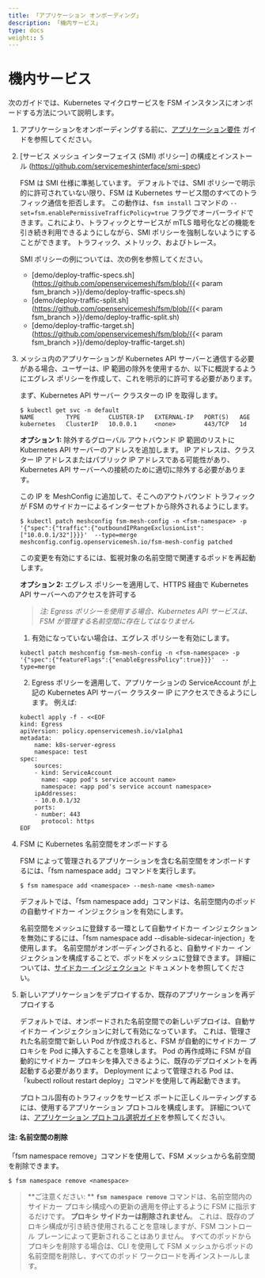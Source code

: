 ```yaml
---
title: 「アプリケーション オンボーディング」
description: 「機内サービス」
type: docs
weight:: 5
---
```


# 機内サービス
次のガイドでは、Kubernetes マイクロサービスを FSM インスタンスにオンボードする方法について説明します。

1. アプリケーションをオンボーディングする前に、[アプリケーション要件](/guides/app_onboarding/prereqs) ガイドを参照してください。

2. [サービス メッシュ インターフェイス (SMI) ポリシー] の構成とインストール (https://github.com/servicemeshinterface/smi-spec)

    FSM は SMI 仕様に準拠しています。 デフォルトでは、SMI ポリシーで明示的に許可されていない限り、FSM は Kubernetes サービス間のすべてのトラフィック通信を拒否します。 この動作は、`fsm install` コマンドの `--set=fsm.enablePermissiveTrafficPolicy=true` フラグでオーバーライドできます。これにより、トラフィックとサービスが mTLS 暗号化などの機能を引き続き利用できるようにしながら、SMI ポリシーを強制しないようにすることができます。 トラフィック、メトリック、およびトレース。

    SMI ポリシーの例については、次の例を参照してください。
    - [demo/deploy-traffic-specs.sh](https://github.com/openservicemesh/fsm/blob/{{< param fsm_branch >}}/demo/deploy-traffic-specs.sh)
    - [demo/deploy-traffic-split.sh](https://github.com/openservicemesh/fsm/blob/{{< param fsm_branch >}}/demo/deploy-traffic-split.sh)
    - [demo/deploy-traffic-target.sh](https://github.com/openservicemesh/fsm/blob/{{< param fsm_branch >}}/demo/deploy-traffic-target.sh)

3. メッシュ内のアプリケーションが Kubernetes API サーバーと通信する必要がある場合、ユーザーは、IP 範囲の除外を使用するか、以下に概説するようにエグレス ポリシーを作成して、これを明示的に許可する必要があります。

   まず、Kubernetes API サーバー クラスターの IP を取得します。
   ```console
   $ kubectl get svc -n default
   NAME         TYPE        CLUSTER-IP   EXTERNAL-IP   PORT(S)   AGE
   kubernetes   ClusterIP   10.0.0.1     <none>        443/TCP   1d
   ```

   **オプション 1:** 除外するグローバル アウトバウンド IP 範囲のリストに Kubernetes API サーバーのアドレスを追加します。 IP アドレスは、クラスター IP アドレスまたはパブリック IP アドレスである可能性があり、Kubernetes API サーバーへの接続のために適切に除外する必要があります。

    この IP を MeshConfig に追加して、そこへのアウトバウンド トラフィックが FSM のサイドカーによるインターセプトから除外されるようにします。
    ```console
    $ kubectl patch meshconfig fsm-mesh-config -n <fsm-namespace> -p '{"spec":{"traffic":{"outboundIPRangeExclusionList":["10.0.0.1/32"]}}}'  --type=merge
    meshconfig.config.openservicemesh.io/fsm-mesh-config patched
    ```
    
    この変更を有効にするには、監視対象の名前空間で関連するポッドを再起動します。

    **オプション 2:** エグレス ポリシーを適用して、HTTPS 経由で Kubernetes API サーバーへのアクセスを許可する
   
   > _注: Egress ポリシーを使用する場合、Kubernetes API サービスは、FSM が管理する名前空間に存在してはなりません_

    1. 有効になっていない場合は、エグレス ポリシーを有効にします。
    ```console
    kubectl patch meshconfig fsm-mesh-config -n <fsm-namespace> -p '{"spec":{"featureFlags":{"enableEgressPolicy":true}}}'  --type=merge
    ```
   
    2. Egress ポリシーを適用して、アプリケーションの ServiceAccount が上記の Kubernetes API サーバー クラスター IP にアクセスできるようにします。
     例えば: 
    ```console
    kubectl apply -f - <<EOF
    kind: Egress
    apiVersion: policy.openservicemesh.io/v1alpha1
    metadata:
        name: k8s-server-egress
        namespace: test
    spec:
        sources:
        - kind: ServiceAccount
          name: <app pod's service account name>
          namespace: <app pod's service account namespace>
        ipAddresses:
        - 10.0.0.1/32
        ports:
        - number: 443
          protocol: https
    EOF
    ```  

4. FSM に Kubernetes 名前空間をオンボードする

    FSM によって管理されるアプリケーションを含む名前空間をオンボードするには、「fsm namespace add」コマンドを実行します。

    ```console
    $ fsm namespace add <namespace> --mesh-name <mesh-name>
    ```

    デフォルトでは、「fsm namespace add」コマンドは、名前空間内のポッドの自動サイドカー インジェクションを有効にします。

     名前空間をメッシュに登録する一環として自動サイドカー インジェクションを無効にするには、「fsm namespace add <namespace> --disable-sidecar-injection」を使用します。
     名前空間がオンボーディングされると、自動サイドカー インジェクションを構成することで、ポッドをメッシュに登録できます。 詳細については、[サイドカー インジェクション](/guides/app_onboarding/sidecar_injection) ドキュメントを参照してください。

5. 新しいアプリケーションをデプロイするか、既存のアプリケーションを再デプロイする

    デフォルトでは、オンボードされた名前空間での新しいデプロイは、自動サイドカー インジェクションに対して有効になっています。 これは、管理された名前空間で新しい Pod が作成されると、FSM が自動的にサイドカー プロキシを Pod に挿入することを意味します。
     Pod の再作成時に FSM が自動的にサイドカー プロキシを挿入できるように、既存のデプロイメントを再起動する必要があります。 Deployment によって管理される Pod は、「kubectl rollout restart deploy」コマンドを使用して再起動できます。

    プロトコル固有のトラフィックをサービス ポートに正しくルーティングするには、使用するアプリケーション プロトコルを構成します。 詳細については、[アプリケーション プロトコル選択ガイド](/guides/app_onboarding/app_protocol_selection)を参照してください。

#### 注: 名前空間の削除
「fsm namespace remove」コマンドを使用して、FSM メッシュから名前空間を削除できます。
```console
$ fsm namespace remove <namespace>
```

> **ご注意ください: **
> **`fsm namespace remove`** コマンドは、名前空間内のサイドカー プロキシ構成への更新の適用を停止するように FSM に指示するだけです。 **プロキシ サイドカーは削除されません**。 これは、既存のプロキシ構成が引き続き使用されることを意味しますが、FSM コントロール プレーンによって更新されることはありません。 すべてのポッドからプロキシを削除する場合は、CLI を使用して FSM メッシュからポッドの名前空間を削除し、すべてのポッド ワークロードを再インストールします。
